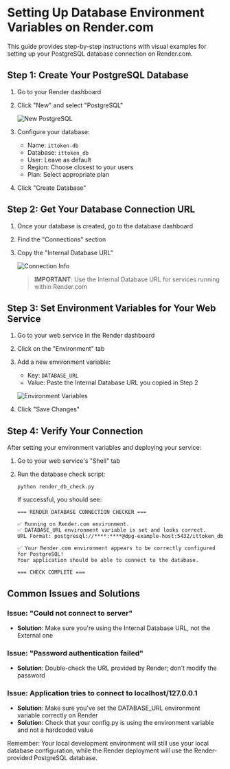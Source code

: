 # Setting Up Database Environment Variables on Render.com

This guide provides step-by-step instructions with visual examples for setting up your PostgreSQL database connection on Render.com.

## Step 1: Create Your PostgreSQL Database

1. Go to your Render dashboard
2. Click "New" and select "PostgreSQL"

   ![New PostgreSQL](https://render.com/static/9c18f8877b8bc93b1763603d8a983a63/10d17/create-db.png)

3. Configure your database:
   - Name: `ittoken-db`
   - Database: `ittoken_db`
   - User: Leave as default
   - Region: Choose closest to your users
   - Plan: Select appropriate plan

4. Click "Create Database"

## Step 2: Get Your Database Connection URL

1. Once your database is created, go to the database dashboard
2. Find the "Connections" section
3. Copy the "Internal Database URL"

   ![Connection Info](https://docs.render.com/assets/images/database-connections-1c24513d1126b2fd7c85eaa1fd5effective.png)

   > **IMPORTANT**: Use the Internal Database URL for services running within Render.com

## Step 3: Set Environment Variables for Your Web Service

1. Go to your web service in the Render dashboard
2. Click on the "Environment" tab
3. Add a new environment variable:
   - Key: `DATABASE_URL`
   - Value: Paste the Internal Database URL you copied in Step 2

   ![Environment Variables](https://docs.render.com/assets/images/env-vars-3231ac95159ba5c9fb108cf0a783-3231ac95159ba5c9fb108cf0a783.webp)

4. Click "Save Changes"

## Step 4: Verify Your Connection

After setting your environment variables and deploying your service:

1. Go to your web service's "Shell" tab
2. Run the database check script:
   ```
   python render_db_check.py
   ```
   
   If successful, you should see:
   ```
   === RENDER DATABASE CONNECTION CHECKER ===

   ✅ Running on Render.com environment.
   ✅ DATABASE_URL environment variable is set and looks correct.
   URL Format: postgresql://****:****@dpg-example-host:5432/ittoken_db

   ✅ Your Render.com environment appears to be correctly configured for PostgreSQL!
   Your application should be able to connect to the database.

   === CHECK COMPLETE ===
   ```

## Common Issues and Solutions

### Issue: "Could not connect to server"
- **Solution**: Make sure you're using the Internal Database URL, not the External one

### Issue: "Password authentication failed"
- **Solution**: Double-check the URL provided by Render; don't modify the password

### Issue: Application tries to connect to localhost/127.0.0.1
- **Solution**: Make sure you've set the DATABASE_URL environment variable correctly on Render
- **Solution**: Check that your config.py is using the environment variable and not a hardcoded value

Remember: Your local development environment will still use your local database configuration, while the Render deployment will use the Render-provided PostgreSQL database.
